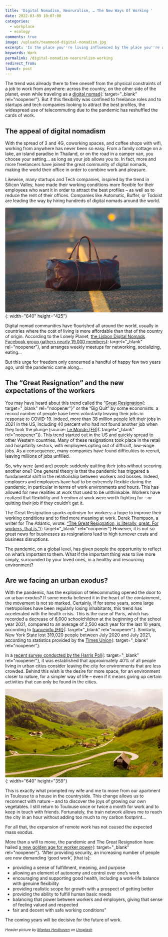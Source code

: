 ```yaml
---
title: 'Digital Nomadism, Neoruralism, … The New Ways Of Working '
date: 2022-03-09 10:07:00
categories:
  - workplace
  - ecology
comments: true
image: /uploads/teammood-digital-nomadism.jpg
excerpt: 'Is the place you''re living influenced by the place you''re working? '
keywords: Work
permalink: /digital-nomadism-neoruralism-working
redirect_from:
layout: post
---
```

The trend was already there to free oneself from the physical constraints of a job to work from anywhere: across the country, on the other side of the planet, even while traveling as a [digital nomad](https://www.systancia.com/en/definition-digital-nomadism/){: target="_blank" rel="noopener"}. But if this flexibility was confined to freelance roles and to startups and tech companies looking to attract the best profiles, the widespread use of telecommuting due to the pandemic has reshuffled the cards of work.

## **The appeal of digital nomadism**

With the spread of 3 and 4G, coworking spaces, and coffee shops with wifi, working from anywhere has never been so easy. From a family cottage on a lake, an island paradise in Thailand, or on the road in a camper van, you choose your setting… as long as your job allows you to. In fact, more and more freelancers have joined the great community of digital nomads, making the world their office in order to combine work and pleasure.

Likewise, many startups and Tech companies, inspired by the trend in Silicon Valley, have made their working conditions more flexible for their employees who want it in order to attract the best profiles – as well as to reduce the rent of their offices. Companies like Automatic, Buffer, or Todoist are leading the way by hiring hundreds of digital nomads around the world.

![Bag on a road](/uploads/digital-nomadism-teammood.jpg "Photo by Jed Owen (Unsplash)"){: width="640" height="425"}

Digital nomad communities have flourished all around the world, usually in countries where the cost of living is more affordable than that of the country of origin. According to the Lonely Planet, [the Lisbon Digital Nomads Facebook group gathers nearly 19,000 members](https://www.lonelyplanet.com/articles/digital-nomads-remote-working-lisbon){: target="_blank" rel="noopener"}, and arranges weekly meetups for networking, socializing, eating…

But this urge for freedom only concerned a handful of happy few two years ago, until the pandemic came along…

## **The “Great Resignation” and the new expectations of the workers**

You may have heard about this trend called the “[Great Resignation](https://www.bbc.com/worklife/article/20210629-the-great-resignation-how-employers-drove-workers-to-quit){: target="_blank" rel="noopener"}” or the “Big Quit” by some economists: a record number of people have been voluntarily leaving their jobs in response to COVID-19. Indeed, more than 38 million people left their jobs in 2021 in the US, including 40 percent who had not found another job when they took the plunge (source: [Le Monde \[FR\]](https://www.lemonde.fr/emploi/article/2022/01/25/la-grande-demission-aux-etats-unis-une-vague-de-departs-deferle-sur-les-entreprises_6110824_1698637.html){: target="_blank" rel="noopener"}). This trend started out in the US and quickly spread to other Western countries. Many of these resignations took place in the retail and hospitality sectors, with employees opting out of difficult, low-wage jobs. As a consequence, many companies have found difficulties to recruit, leaving millions of jobs unfilled.

So, why were (and are) people suddenly quitting their jobs without securing another one? One general theory is that the pandemic has triggered a fundamental shift in the relationship between workers and bosses. Indeed, employers and employees have had to be extremely flexible during the pandemic, in particular in terms of work environments and hours. This has allowed for new realities at work that used to be unthinkable. Workers have realized that flexibility and freedom at work were worth fighting for – or quitting their job if they couldn’t get it.

The Great Resignation sparks optimism for workers: a hope to improve their working conditions and to find more meaning at work. Derek Thompson, a writer for The Atlantic, wrote: [“The Great Resignation, is literally, great. For workers, that is.”](https://www.theatlantic.com/ideas/archive/2021/10/great-resignation-accelerating/620382/){: target="_blank" rel="noopener"} However, it is not so great news for businesses as resignations lead to high turnover costs and business disruptions.

The pandemic, on a global level, has given people the opportunity to reflect on what’s important to them. What if the important thing was to live more simply, surrounded by your loved ones, in a healthy and resourcing environment?

## **Are we facing an urban exodus?**

With the pandemic, has the explosion of telecommuting opened the door to an urban exodus? If some media believed it in the heart of the containment, the movement is not so marked. Certainly, if for some years, some large metropolises have been regularly losing inhabitants, this trend has accelerated with the health crisis. This is the case of Paris, which has recorded a decrease of 6,000 schoolchildren at the beginning of the school year 2021, compared to an average of 2,500 each year for the last 10 years, according to [franceinfo \[FR\]](https://www.francetvinfo.fr/sante/maladie/coronavirus/deconfinement/info-franceinfo-les-parisiens-demenagent-la-capitale-perd-6-000-ecoliers-en-un-an_4803781.html){: target="_blank" rel="noopener"}. Similarly, New York State lost 319,020 people between July 2020 and July 2021, according to statistics provided by the [Times Union](https://www.timesunion.com/news/article/New-York-s-population-fell-more-than-any-other-16722613.php){: target="_blank" rel="noopener"}.

In a [recent survey conducted by the Harris Poll](https://theharrispoll.com/briefs/covid-19-tracker-wave-9/){: target="_blank" rel="noopener"}, it was established that approximately 40% of all people living in urban cities consider leaving the city for environments that are less crowded. Behind this wish is the desire for more space, for an environment closer to nature, for a simpler way of life – even if it means giving up certain activities that can only be found in the cities.

![Houses in the countryside](/uploads/teammood-countryside.jpg "Photo by Sven Fischer (Unsplash)"){: width="640" height="359"}

This is exactly what prompted my wife and me to move from our apartment in Toulouse to a house in the countryside. This change allows us to reconnect with nature – and to discover the joys of growing our own vegetables. I still return to Toulouse once or twice a month for work and to keep in touch with friends. Fortunately, the train network allows me to reach the city in an hour without adding too much to my carbon footprint…

For all that, the expansion of remote work has not caused the expected mass exodus.

More than a will to move, the pandemic and The Great Resignation have hailed [a new golden age for worker power](https://medium.com/future-of-work/the-great-resignation-what-does-this-mean-for-the-future-of-work-37b342ce4e59){: target="_blank" rel="noopener"}. “After providing security, an increasing number of people are now demanding ‘good work’, \[that is\]:

* providing a sense of fulfillment, meaning, and purpose
* allowing an element of autonomy and control over one’s work
* encouraging and supporting good health, including a work-life balance with genuine flexibility
* providing realistic scope for growth with a prospect of getting better
* providing the ability to fulfill human basic needs
* balancing that power between workers and employers, giving that sense of feeling valued and respected
* fair and decent with safe working conditions”

The coming years will be decisive for the future of work.

<small><em>Header picture by <a target="_blank" rel="noopener" href="https://unsplash.com/@mantashesthaven?utm_source=unsplash&amp;utm_medium=referral&amp;utm_content=creditCopyText">Mantas Hesthaven</a> on <a target="_blank" rel="noopener" href="https://unsplash.com/?utm_source=unsplash&amp;utm_medium=referral&amp;utm_content=creditCopyText">Unsplash</a></em></small>
